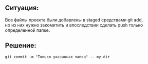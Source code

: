 Ситуация: 
---------------
Все файлы проекта были добавлены в staged средствами git add,   
но из них нужно закомитить и впоследствии сделать push только определенной папке.

Решение:
---------------
<code>git commit -m "Только указанная папка" -- my-dir</code>
